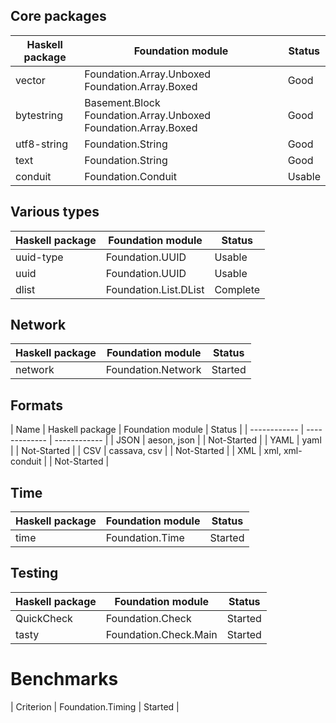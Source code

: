 
## Core packages

| Haskell package | Foundation module | Status |
| ------------ | ------------- | ------------ |
| vector  | Foundation.Array.Unboxed Foundation.Array.Boxed | Good |
| bytestring | Basement.Block Foundation.Array.Unboxed Foundation.Array.Boxed | Good |
| utf8-string | Foundation.String | Good |
| text        | Foundation.String | Good |
| conduit     | Foundation.Conduit | Usable |

## Various types

| Haskell package | Foundation module | Status |
| ------------ | ------------- | ------------ |
| uuid-type  | Foundation.UUID | Usable |
| uuid       | Foundation.UUID | Usable |
| dlist       | Foundation.List.DList | Complete |

## Network

| Haskell package | Foundation module | Status |
| ------------ | ------------- | ------------ |
| network        | Foundation.Network | Started |

## Formats

| Name | Haskell package | Foundation module | Status |
| ------------ | ------------- | ------------ |
| JSON | aeson, json | | Not-Started |
| YAML | yaml | | Not-Started |
| CSV  | cassava, csv | | Not-Started |
| XML  | xml, xml-conduit | | Not-Started |


## Time

| Haskell package | Foundation module | Status |
| ------------ | ------------- | ------------ |
| time         | Foundation.Time      | Started |

## Testing

| Haskell package | Foundation module | Status |
| ------------ | ------------- | ------------ |
| QuickCheck   | Foundation.Check      | Started |
| tasty        | Foundation.Check.Main | Started |

# Benchmarks

| Criterion    | Foundation.Timing     | Started |
